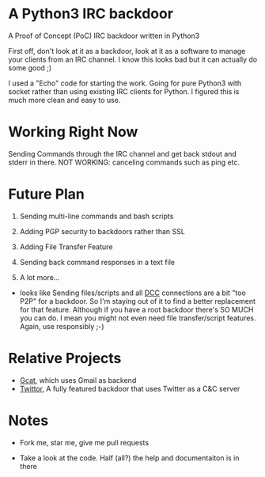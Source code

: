 # A Python3 IRC backdoor
A Proof of Concept (PoC) IRC backdoor written in Python3

First off, don't look at it as a backdoor, look at it as a software to manage your clients from an IRC channel. I know this looks bad but it can actually do some good ;)

I used a "Echo" code for starting the work. Going for pure Python3 with socket rather than using existing IRC clients for Python. I figured this is much more clean and easy to use.

# Working Right Now

Sending Commands through the IRC channel and get back stdout and stderr in there. 
NOT WORKING: canceling commands such as ping etc. 

# Future Plan

1) Sending multi-line commands and bash scripts

2) Adding PGP security to backdoors rather than SSL

3) Adding File Transfer Feature

4) Sending back command responses in a text file

5) A lot more... 

* looks like Sending files/scripts and all [DCC](https://en.wikipedia.org/wiki/Direct_Client-to-Client) connections are a bit "too P2P" for a backdoor. So I'm staying out of it to find a better replacement for that feature. Although if you have a root backdoor there's SO MUCH you can do. I mean you might not even need file transfer/script features. Again, use responsibly ;-)

# Relative Projects

* [Gcat](https://github.com/byt3bl33d3r/gcat), which uses Gmail as backend
* [Twittor](https://github.com/PaulSec/twittor), A fully featured backdoor that uses Twitter as a C&C server

# Notes

* Fork me, star me, give me pull requests

* Take a look at the code. Half (all?) the help and documentaiton is in there
